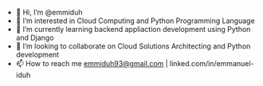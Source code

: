 - 👋 Hi, I’m @emmiduh
- 👀 I’m interested in Cloud Computing and Python Programming Language
- 🌱 I’m currently learning backend appliaction development using Python and Django
- 💞️ I’m looking to collaborate on Cloud Solutions Architecting and Python development
- 📫 How to reach me emmiduh93@gmail.com | linked.com/in/emmanuel-iduh 

<!---
emmiduh/emmiduh is a ✨ special ✨ repository because its `README.md` (this file) appears on your GitHub profile.
You can click the Preview link to take a look at your changes.
--->
